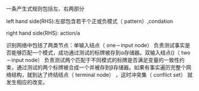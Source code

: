 <!--
 * @Author: Innis
 * @Description: 
 * @Date: 2022-03-31 07:45:41
 * @LastEditTime: 2022-03-31 07:45:42
 * @FilePath: \0328P-rete\keyWords.md
-->

一条产生式规则包括左、右两部分

left hand side(RHS):左部包含若干个正或负模式（ pattern）,condation

right hand side(RHS): action/a

识别网络中包括了两类节点：单输入结点（ one－input node） 负责测试事实是否能够匹配一个模式，成功通过测试的标牌被存到α存储器。双输入结点()（ two－input node） 负责测试两个匹配于不同模式的标牌是否满足变量的一致性约束，通过测试的两个标牌被合成一个并被存到β存储器。如果有事实遍历完整个网络结构，就到达了终结结点（ terminal node） ，这时冲突集（ conflict set） 就发生相应的改变。
